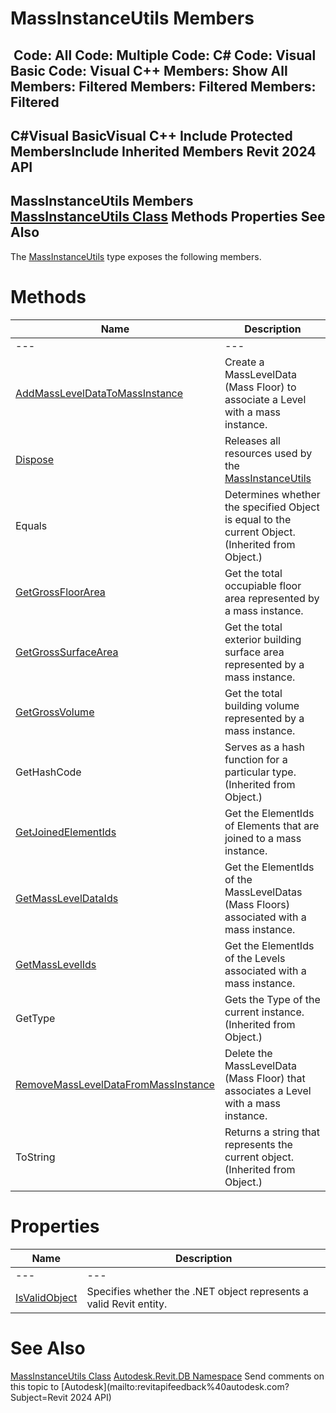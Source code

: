 # MassInstanceUtils Members

﻿
 Code: All Code: Multiple Code: C# Code: Visual Basic Code: Visual C++  Members: Show All Members: Filtered Members: Filtered Members: Filtered   
---  
C#Visual BasicVisual C++
Include Protected MembersInclude Inherited Members
Revit 2024 API  
---  
MassInstanceUtils Members  
[MassInstanceUtils Class](c1918834-8fe4-b8fb-10bf-39c59ae34eeb.md "MassInstanceUtils Class") Methods Properties See Also  
---  
The [MassInstanceUtils](c1918834-8fe4-b8fb-10bf-39c59ae34eeb.md "MassInstanceUtils Class") type exposes the following members.
# Methods
| Name | Description |
| --- | --- |
| --- | --- | --- |
| [AddMassLevelDataToMassInstance](fe3b251b-2677-094d-7e72-77fea0f49f24.md "AddMassLevelDataToMassInstance Method") | Create a MassLevelData (Mass Floor) to associate a Level with a mass instance. |
| [Dispose](9bbe22ab-2538-b238-9eba-4777cb91f012.md "Dispose Method") | Releases all resources used by the [MassInstanceUtils](c1918834-8fe4-b8fb-10bf-39c59ae34eeb.md "MassInstanceUtils Class") |
| Equals | Determines whether the specified Object is equal to the current Object. (Inherited from Object.) |
| [GetGrossFloorArea](4786d496-d8ae-0336-42c9-7febaeeac4c1.md "GetGrossFloorArea Method") | Get the total occupiable floor area represented by a mass instance. |
| [GetGrossSurfaceArea](e138e150-a22b-c086-fe3c-5b3643389b51.md "GetGrossSurfaceArea Method") | Get the total exterior building surface area represented by a mass instance. |
| [GetGrossVolume](fa70c27b-bd50-07d1-3f57-22f5e245d244.md "GetGrossVolume Method") | Get the total building volume represented by a mass instance. |
| GetHashCode | Serves as a hash function for a particular type.  (Inherited from Object.) |
| [GetJoinedElementIds](19706a09-b90f-2078-cd66-488413989b5e.md "GetJoinedElementIds Method") | Get the ElementIds of Elements that are joined to a mass instance. |
| [GetMassLevelDataIds](244c26d6-da7c-c754-3a00-4be63d59a704.md "GetMassLevelDataIds Method") | Get the ElementIds of the MassLevelDatas (Mass Floors) associated with a mass instance. |
| [GetMassLevelIds](627c83e6-6620-1296-9614-30d62042e062.md "GetMassLevelIds Method") | Get the ElementIds of the Levels associated with a mass instance. |
| GetType | Gets the Type of the current instance. (Inherited from Object.) |
| [RemoveMassLevelDataFromMassInstance](92218dd5-d331-c33a-abb2-d6f9956f9204.md "RemoveMassLevelDataFromMassInstance Method") | Delete the MassLevelData (Mass Floor) that associates a Level with a mass instance. |
| ToString | Returns a string that represents the current object. (Inherited from Object.) |

# Properties
| Name | Description |
| --- | --- |
| --- | --- | --- |
| [IsValidObject](b9a91cb3-89ca-14f2-bf3c-be79db05736b.md "IsValidObject Property") | Specifies whether the .NET object represents a valid Revit entity. |

# See Also
[MassInstanceUtils Class](c1918834-8fe4-b8fb-10bf-39c59ae34eeb.md "MassInstanceUtils Class")
[Autodesk.Revit.DB Namespace](87546ba7-461b-c646-cbb1-2cb8f5bff8b2.md "Autodesk.Revit.DB Namespace")
Send comments on this topic to [Autodesk](mailto:revitapifeedback%40autodesk.com?Subject=Revit 2024 API)